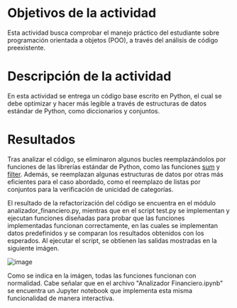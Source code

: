 # Objetivos de la actividad

Esta actividad busca comprobar el manejo práctico del estudiante sobre programación orientada a objetos (POO), a través del análisis de código preexistente.

# Descripción de la actividad

En esta actividad se entrega un código base escrito en Python, el cual se debe optimizar y hacer más legible a través de estructuras de datos estándar de Python, como diccionarios y conjuntos.

# Resultados

Tras analizar el código, se eliminaron algunos bucles reemplazándolos por funciones de las librerías estándar de Python, como las funciones [sum](https://docs.python.org/3/library/functions.html#sum) y
[filter](https://docs.python.org/3/library/functions.html#filter). Además, se reemplazan algunas estructuras de datos por otras más eficientes para el caso abordado, como el reemplazo de listas por conjuntos para la
verificación de unicidad de categorías.

El resultado de la refactorización del código se encuentra en el módulo analizador_financiero.py, mientras que en el script test.py se implementan y ejecutan funciones diseñadas para probar que
las funciones implementadas funcionan correctamente, en las cuales se implementan datos predefinidos y se comparan los resultados obtenidos con los esperados.
Al ejecutar el script, se obtienen las salidas mostradas en la siguiente imágen.

![image](https://github.com/user-attachments/assets/a1a794dd-2181-44ae-a6d9-4c17798a6153)

Como se indica en la imágen, todas las funciones funcionan con normalidad. Cabe señalar que en el archivo "Analizador Financiero.ipynb" se encuentra un Jupyter notebook que implementa esta misma funcionalidad
de manera interactiva.
